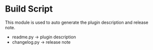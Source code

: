 # Build Script

This module is used to auto generate the plugin description and release note.

- readme.py -> plugin description
- changelog.py -> release note
